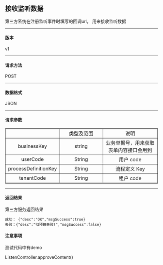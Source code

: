 ## 接收监听数据
第三方系统在注册监听事件时填写的回调url，
用来接收监听数据
- - -
#### 版本 ####
v1
- - - 
#### 请求方法 ####
POST
- - - 
#### 数据格式 ####
JSON
- - - 
#### 请求参数 ####

<table border="1" cellpadding="3" cellspaing="3">
    <tr align="center">
        <td width="100px"></td>
        <td width="150px">类型及范围</td>
        <td width="200px">说明</td>
    </tr>
    <tr align="center">
        <td>businessKey</td>
        <td>string</td>
        <td>业务单据号，用来获取表单内容接口会用到</td>
    </tr>
    <tr align="center">
        <td>userCode</td>
        <td>String</td>
        <td>用户 code</td>
    </tr>
    <tr align="center">
        <td>processDefinitionKey</td>
        <td>String</td>
        <td>流程定义 Key</td>
    </tr>
    <tr align="center">
            <td>tenantCode</td>
            <td>String</td>
            <td>租户 code</td>
     </tr>   
</table>

- - - 

#### 返回结果 ####

第三方服务返回结果

```
成功： {"desc":"OK","msgSuccess":true} 
失败：{"desc":"扣预算失败!","msgSuccess":false}

```

#### 注意事项 ####

测试代码中有demo 

ListenController.approveContent()
